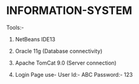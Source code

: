 # INFORMATION-SYSTEM
Tools:-
1. NetBeans IDE13
2. Oracle 11g (Database connectivity)
3. Apache TomCat 9.0 (Server connection)

4. Login Page use-
User Id:- ABC
Password:- 123

